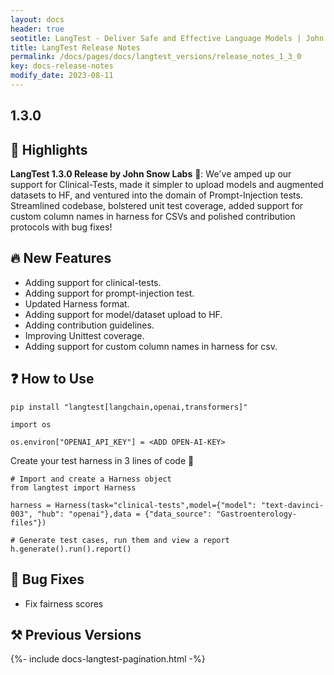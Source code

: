```yaml
---
layout: docs
header: true
seotitle: LangTest - Deliver Safe and Effective Language Models | John Snow Labs
title: LangTest Release Notes
permalink: /docs/pages/docs/langtest_versions/release_notes_1_3_0
key: docs-release-notes
modify_date: 2023-08-11
---
```


<div class="h3-box" markdown="1">

## 1.3.0

## 📢 Highlights

**LangTest 1.3.0 Release by John Snow Labs** 🚀: We've amped up our support for Clinical-Tests, made it simpler to upload models and augmented datasets to HF, and ventured into the domain of Prompt-Injection tests. Streamlined codebase, bolstered unit test coverage, added support for custom column names in harness for CSVs and polished contribution protocols with bug fixes!

</div><div class="h3-box" markdown="1">

## 🔥 New Features

- Adding support for clinical-tests.
- Adding support for prompt-injection test.
- Updated Harness format.
- Adding support for model/dataset upload to HF.
- Adding contribution guidelines.
- Improving Unittest coverage.
- Adding support for custom column names in harness for csv.

## ❓ How to Use

```
pip install "langtest[langchain,openai,transformers]"

import os

os.environ["OPENAI_API_KEY"] = <ADD OPEN-AI-KEY>
```

Create your test harness in 3 lines of code :test_tube:
```
# Import and create a Harness object
from langtest import Harness

harness = Harness(task="clinical-tests",model={"model": "text-davinci-003", "hub": "openai"},data = {"data_source": "Gastroenterology-files"})

# Generate test cases, run them and view a report
h.generate().run().report()
```

## 🐛  Bug Fixes

* Fix fairness scores

## ⚒️ Previous Versions

</div>
{%- include docs-langtest-pagination.html -%}